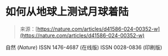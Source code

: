 <!--yml

category: 未分类

date: 2024-05-27 14:45:43

-->

# 如何从地球上测试月球着陆

> 来源：[https://nature.com/articles/d41586-024-00352-w](https://nature.com/articles/d41586-024-00352-w)

自然 (*Nature*) ISSN 1476-4687 (在线版) ISSN 0028-0836 (印刷版)

